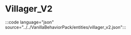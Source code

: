 # Villager_V2

:::code language="json" source="../../VanillaBehaviorPack/entities/villager_v2.json":::